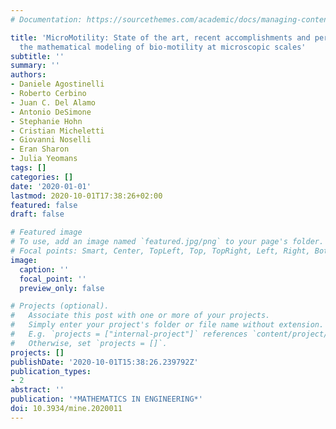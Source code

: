 ```yaml
---
# Documentation: https://sourcethemes.com/academic/docs/managing-content/

title: 'MicroMotility: State of the art, recent accomplishments and perspectives on
  the mathematical modeling of bio-motility at microscopic scales'
subtitle: ''
summary: ''
authors:
- Daniele Agostinelli
- Roberto Cerbino
- Juan C. Del Alamo
- Antonio DeSimone
- Stephanie Hohn
- Cristian Micheletti
- Giovanni Noselli
- Eran Sharon
- Julia Yeomans
tags: []
categories: []
date: '2020-01-01'
lastmod: 2020-10-01T17:38:26+02:00
featured: false
draft: false

# Featured image
# To use, add an image named `featured.jpg/png` to your page's folder.
# Focal points: Smart, Center, TopLeft, Top, TopRight, Left, Right, BottomLeft, Bottom, BottomRight.
image:
  caption: ''
  focal_point: ''
  preview_only: false

# Projects (optional).
#   Associate this post with one or more of your projects.
#   Simply enter your project's folder or file name without extension.
#   E.g. `projects = ["internal-project"]` references `content/project/deep-learning/index.md`.
#   Otherwise, set `projects = []`.
projects: []
publishDate: '2020-10-01T15:38:26.239792Z'
publication_types:
- 2
abstract: ''
publication: '*MATHEMATICS IN ENGINEERING*'
doi: 10.3934/mine.2020011
---
```

